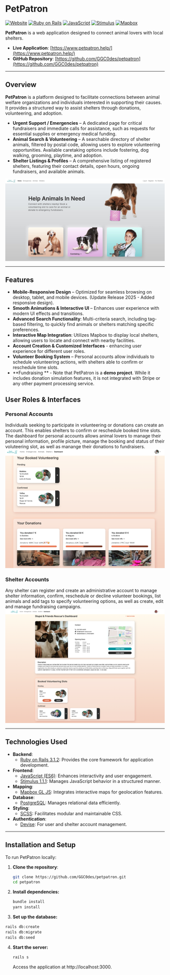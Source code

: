# PetPatron

[![Website](https://img.shields.io/website?url=https%3A%2F%2Fwww.petpatron.help)](https://www.petpatron.help/)
[![Ruby on Rails](https://img.shields.io/badge/Ruby_on_Rails-3.1.2-red
)](https://rubyonrails.org/)
[![JavaScript](https://img.shields.io/badge/JavaScript-ES6-yellow)](https://developer.mozilla.org/en-US/docs/Web/JavaScript)
[![Stimulus](https://img.shields.io/badge/Stimulus-1.1.1-blue)](https://stimulus.hotwired.dev/)
[![Mapbox](https://img.shields.io/badge/Mapbox-GL_JS-brightgreen)](https://www.mapbox.com/)

**PetPatron** is a web application designed to connect animal lovers with local shelters. 

- **Live Application**: [https://www.petpatron.help/](https://www.petpatron.help/)
- **GitHub Repository**: [https://github.com/GGC0des/petpatron](https://github.com/GGC0des/petpatron)

---

## Overview

**PetPatron** is a platform designed to facilitate connections between animal welfare organizations and individuals interested in supporting their causes. It provides a structured way to assist shelters through donations, volunteering, and adoption.  

- **Urgent Support / Emergencies** – A dedicated page for critical fundraisers and immediate calls for assistance, such as requests for essential supplies or emergency medical funding.  
- **Animal Search & Volunteering** – A searchable directory of shelter animals, filtered by postal code, allowing users to explore volunteering opportunities. Available caretaking options include fostering, dog walking, grooming, playtime, and adoption. 
- **Shelter Listings & Profiles** – A comprehensive listing of registered shelters, featuring their contact details, open hours, ongoing fundraisers, and available animals.  

![alt text](https://github.com/GGC0des/portfolio/blob/main/img/works/WebApp-PetPatron.jpg)

---
## Features

- **Mobile-Responsive Design** – Optimized for seamless browsing on desktop, tablet, and mobile devices. (Update Release 2025 - Added responsive design). 
- **Smooth Animations & Interactive UI** – Enhances user experience with modern UI effects and transitions.
- **Advanced Search Functionality**: Multi-criteria search, including tag-based filtering, to quickly find animals or shelters matching specific preferences.
- **Interactive Map Integration**: Utilizes Mapbox to display local shelters, allowing users to locate and connect with nearby facilities.
- **Account Creation & Customized Interfaces** - enhancing user experience for different user roles.
- **Volunteer Booking System** – Personal accounts allow individuals to schedule volunteering actions, with shelters able to confirm or reschedule time slots.
- **Fundraising ** - Note that PetPatron is a **demo project**. While it includes donation simulation features, it is not integrated with Stripe or any other payment processing service.


## **User Roles & Interfaces**

### **Personal Accounts**
Individuals seeking to participate in volunteering or donations can create an account. This enables shelters to confirm or reschedule booked time slots. The dashboard for personal accounts allows animal lovers to manage their personal information, profile picture, manage the booking and status of their voluteering slot, as well as manange their donations to fundraisers.
![alt text](https://github.com/GGC0des/portfolio/blob/main/img/works/AnimalLoverDashboard.png)

 
### **Shelter Accounts**
Any shelter can register and create an administrative account to manage shelter information, confirm, reschedule or decline volunteer bookings, list animals and add tags to specify volunteering options, as well as create, edit and manage fundraising campaigns.
![alt text](https://github.com/GGC0des/portfolio/blob/main/img/works/ShelterDashboardBooking.png)

---
## **Technologies Used**  

- **Backend**:
  - [Ruby on Rails 3.1.2](https://rubyonrails.org/): Provides the core framework for application development.
- **Frontend**:
  - [JavaScript (ES6)](https://developer.mozilla.org/en-US/docs/Web/JavaScript): Enhances interactivity and user engagement.
  - [Stimulus 1.1.1](https://stimulus.hotwired.dev/): Manages JavaScript behavior in a structured manner.
- **Mapping**:
  - [Mapbox GL JS](https://www.mapbox.com/): Integrates interactive maps for geolocation features.
- **Database**:
  - [PostgreSQL](https://www.postgresql.org/): Manages relational data efficiently.
- **Styling**:
  - [SCSS](https://sass-lang.com/): Facilitates modular and maintainable CSS.
- **Authentication**:
  - [Devise](https://github.com/heartcombo/devise): For user and shelter account management.  

---

## Installation and Setup

To run PetPatron locally:

1. **Clone the repository**:
   ```bash
   git clone https://github.com/GGC0des/petpatron.git
   cd petpatron
   ```
   
2. **Install dependencies:**
   ```bash
   bundle install
   yarn install
   ```
  
3. **Set up the database:**
  ```bash
  rails db:create
  rails db:migrate
  rails db:seed
  ```

4. **Start the server:**
   ```bash
   rails s
   ```
   Access the application at http://localhost:3000.








